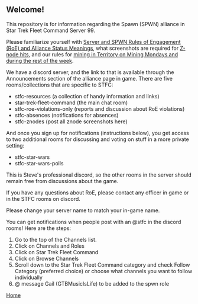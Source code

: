 ## Welcome!

This repository is for information regarding the Spawn (SPWN) alliance in Star Trek Fleet Command Server 99.

Please familiarize yourself with [Server and SPWN Rules of Engagement (RoE) and Alliance Status Meanings](https://github.com/SpawnSPWN/SPWN/blob/main/RoE.md), what screenshots are required for [Z-node hits](https://github.com/SpawnSPWN/SPWN/blob/main/Z-node%20Screenshots.md), and our rules for [mining in Territory on Mining Mondays and during the rest of the week](https://github.com/SpawnSPWN/SPWN/blob/main/TerritoryMining.md).

We have a discord server, and the link to that is available through the Announcements section of the alliance page in game. There are five rooms/collections that are specific to STFC:
- stfc-resources (a collection of handy information and links)
- star-trek-fleet-command (the main chat room)
- stfc-roe-violations-only (reports and discussion about RoE violations)
- stfc-absences (notifications for absences)
- stfc-znodes (post all znode screenshots here)

And once you sign up for notifications (instructions below), you get access to two additional rooms for discussing and voting on stuff in a more private setting:
- stfc-star-wars
- stfc-star-wars-polls

This is Steve's professional discord, so the other rooms in the server should remain free from discussions about the game.

If you have any questions about RoE, please contact any officer in game or in the STFC rooms on discord.

Please change your server name to match your in-game name.

You can get notifications when people post with an @stfc in the discord rooms! Here are the steps:
1. Go to the top of the Channels list.
2. Click on Channels and Roles
3. Click on Star Trek Fleet Command 
4. Click on Browse Channels
5. Scroll down to the Star Trek Fleet Command category and check Follow Category (preferred choice) or choose what channels you want to follow individually
6. @ message Gail (GTBMusicIsLife) to be added to the spwn role

[Home](https://github.com/SpawnSPWN/SPWN)
